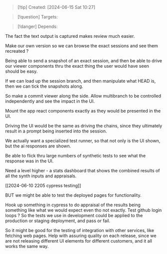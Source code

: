 
>[!tip] Created: [2024-06-15 Sat 10:27]

>[!question] Targets: 

>[!danger] Depends: 

The fact the text output is captured makes review much easier.

Make our own version so we can browse the exact sessions and see them recreated ?

Being able to send a snapshot of an exact session, and then be able to drive our viewer components thru the exact thing the user would have seen should be easy.

If we can load up the session branch, and then manipulate what HEAD is, then we can tick the snapshots along.

So make a commit viewer along the side.
Allow multibranch to be controlled independently and see the impact in the UI.

Mount the app react components exactly as they would be presented in the UI.

Driving the UI would be the same as driving the chains, since they ultimately result in a prompt being inserted into the session.

We actually want a specialized test runner, so that not only is the UI shown, but the ai responses are shown.  

Be able to flick thru large numbers of synthetic tests to see what the response was in the UI.

Need a level higher - a stats dashboard that shows the combined results of all the synth inputs and appraisals.

[[2024-06-10 2205 cypress testing]]

BUT we might be able to test the deployed pages for functionality.

Hook up something in cypress to do appraisal of the results being something like what we would expect even tho not exactly.
Test github login loops ?
So the tests we use in development could be applied to the production or staging deployment, and pass or fail.

So it might be good for the testing of integration with other services, like fetching web pages.
Help with assuring quality on each release, since we are not releasing different UI elements for different customers, and it all works the same way.